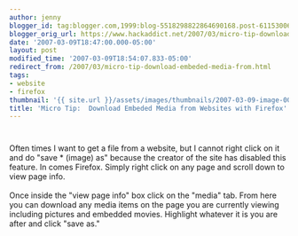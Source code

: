 ```yaml
---
author: jenny
blogger_id: tag:blogger.com,1999:blog-5518298822864690168.post-6115300628516989855
blogger_orig_url: https://www.hackaddict.net/2007/03/micro-tip-download-embeded-media-from.html
date: '2007-03-09T18:47:00.000-05:00'
layout: post
modified_time: '2007-03-09T18:54:07.833-05:00'
redirect_from: /2007/03/micro-tip-download-embeded-media-from.html
tags:
- website
- firefox
thumbnail: '{{ site.url }}/assets/images/thumbnails/2007-03-09-image-0000.jpg'
title: 'Micro Tip:  Download Embeded Media from Websites with Firefox'
---
```


<img alt="" border="0" id="BLOGGER_PHOTO_ID_5040075851198005906" src="{{ site.url }}/assets/images/posts/2007-03-09-image-0000.jpg" style="margin: 0px auto 10px; display: block; text-align: center; "/><br/>Often times I want to get a file from a website, but I cannot right click on it and do "save * (image) as" because the creator of the site has disabled this feature.  In comes Firefox.  Simply right click on any page and scroll down to view page info.<br/><br/>Once inside the "view page info" box click on the "media" tab.  From here you can download any media items on the page you are currently viewing including pictures and embedded movies.  Highlight whatever it is you are after and click "save as."<br/><br/><img alt="" border="0" id="BLOGGER_PHOTO_ID_5040077165457998498" src="{{ site.url }}/assets/images/posts/2007-03-09-image-0001.jpg" style="margin: 0px auto 10px; display: block; text-align: center; "/>